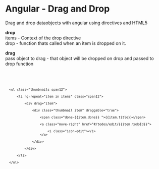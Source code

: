 Angular - Drag and Drop
=================

Drag and drop dataobjects with angular using directives and HTML5


<b>drop</b><br/>
items - Context of the drop directive<br/>
drop  - function thats called when an item is dropped on it.
    
<b>drag</b><br/>
pass object to drag - that object will be dropped on drop and passed to drop function<br/>

<code>
 <drop items="todos"
       drop="toTodo(data)"
       class="drag-and-drop">

      <ul class="thumbnails span12">

          <li ng-repeat="item in items" class="span12">

              <div drag="item">
                  
                  <div class="thumbnail item" draggable="true">
                      
                      <span class="done-{{item.done}} ">{{item.title}}</span>
                      
                      <a class="move-right" href="#/todos/edit/{{item.todoId}}">
                      
                          <i class="icon-edit"></i>
                      </a>

                  </div>

              </div>

          </li>

      </ul>
  </drop>
  </code>
